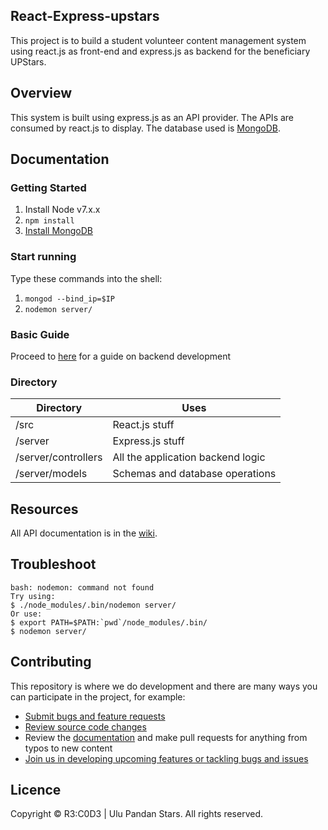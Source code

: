 ## React-Express-upstars
This project is to build a student volunteer content management system using react.js as front-end and express.js as backend for the beneficiary UPStars.

## Overview
This system is built using express.js as an API provider. The APIs are consumed by react.js to display. The database used is [MongoDB](https://www.mongodb.com/).

## Documentation
### Getting Started
1. Install Node v7.x.x
2. `npm install`
3. [Install MongoDB](https://docs.mongodb.com/manual/administration/install-community/)

### Start running
Type these commands into the shell:

1. `mongod --bind_ip=$IP`
2. `nodemon server/`

### Basic Guide
Proceed to [here](GUIDE.md) for a guide on backend development


### Directory

|Directory        |    Uses   |
|------------|---------------------|
|/src               |React.js stuff   |
|/server            |Express.js stuff |
|/server/controllers|All the application backend logic |
|/server/models     |Schemas and database operations |


## Resources

All API documentation is in the [wiki](https://github.com/rootkie/react-express-js-upstars/wiki).

## Troubleshoot
```
bash: nodemon: command not found
Try using:
$ ./node_modules/.bin/nodemon server/
Or use:
$ export PATH=$PATH:`pwd`/node_modules/.bin/
$ nodemon server/
```

## Contributing

This repository is where we do development and there are many ways you can participate in the project, for example:

* [Submit bugs and feature requests](https://github.com/rootkie/react-express-js-upstars/issues)
* [Review source code changes](https://github.com/rootkie/react-express-js-upstars/pulls)
* Review the [documentation](https://github.com/rootkie/react-express-js-upstars/wiki) and make pull requests for anything from typos to new content
* [Join us in developing upcoming features or tackling bugs and issues](https://github.com/rootkie/react-express-js-upstars/projects)

## Licence

Copyright &copy; R3:C0D3 | Ulu Pandan Stars. All rights reserved.

